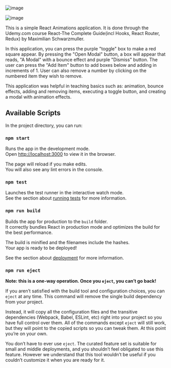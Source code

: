 ![image](https://user-images.githubusercontent.com/110921145/232880600-eb6ca9f9-2b5b-4d29-8682-ea1fa3ad7a86.png)


![image](https://user-images.githubusercontent.com/110921145/232880732-e510a527-0992-4d94-bfce-568a290b703c.png)



This is a simple React Animations application.
It is done through the Udemy.com course React-The Complete Guide(incl Hooks, React Router, Redux)
by Maximilian Schwarzmuller.


In this application, you can press the purple "toggle" box to make a red square appear.
By pressing the "Open Modal" button, a box will appear that reads, "A Modal" with a bounce effect and purple "Dismiss" button.
The user can press the "Add Item" button to add boxes below and adding in increments of 1.
User can also remove a number by clicking on the numbered item they wish to remove.


This application was helpful in teaching basics such as: animation, bounce effects, adding and removing items, executing a toggle button, and creating a modal with animation effects.



## Available Scripts

In the project directory, you can run:

### `npm start`

Runs the app in the development mode.<br>
Open [http://localhost:3000](http://localhost:3000) to view it in the browser.

The page will reload if you make edits.<br>
You will also see any lint errors in the console.

### `npm test`

Launches the test runner in the interactive watch mode.<br>
See the section about [running tests](#running-tests) for more information.

### `npm run build`

Builds the app for production to the `build` folder.<br>
It correctly bundles React in production mode and optimizes the build for the best performance.

The build is minified and the filenames include the hashes.<br>
Your app is ready to be deployed!

See the section about [deployment](#deployment) for more information.

### `npm run eject`

**Note: this is a one-way operation. Once you `eject`, you can’t go back!**

If you aren’t satisfied with the build tool and configuration choices, you can `eject` at any time. This command will remove the single build dependency from your project.

Instead, it will copy all the configuration files and the transitive dependencies (Webpack, Babel, ESLint, etc) right into your project so you have full control over them. All of the commands except `eject` will still work, but they will point to the copied scripts so you can tweak them. At this point you’re on your own.

You don’t have to ever use `eject`. The curated feature set is suitable for small and middle deployments, and you shouldn’t feel obligated to use this feature. However we understand that this tool wouldn’t be useful if you couldn’t customize it when you are ready for it.


